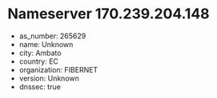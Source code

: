 # Nameserver 170.239.204.148

* as_number: 265629
* name: Unknown
* city: Ambato
* country: EC
* organization: FIBERNET
* version: Unknown
* dnssec: true
